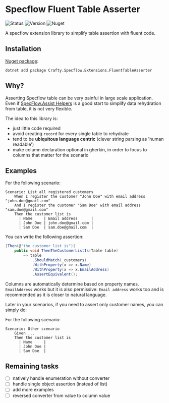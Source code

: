 # Specflow Fluent Table Asserter

![Status](https://github.com/pierregillon/Specflow.Extensions.FluentTableAsserter/actions/workflows/dotnet.yml/badge.svg)
![Version](https://img.shields.io/badge/dynamic/xml?color=blue&label=version&prefix=v&query=//Project/PropertyGroup/Version/text()&url=https://raw.githubusercontent.com/pierregillon/Specflow.Extensions.FluentTableAsserter/main/src/Specflow.Extensions.FluentTableAsserter/Specflow.Extensions.FluentTableAsserter.csproj)
![Nuget](https://img.shields.io/badge/Nuget-available%20-green)

A specflow extension library to simplify table assertion with fluent code.

## Installation

[Nuget package](https://www.nuget.org/packages/Crafty.Specflow.Extensions.FluentTableAsserter):

    dotnet add package Crafty.Specflow.Extensions.FluentTableAsserter

## Why?

Asserting Specflow table can be very painful in large scale application.
Even 
if [SpecFlow.Assist Helpers](https://docs.specflow.org/projects/specflow/en/latest/Bindings/SpecFlow-Assist-Helpers.html)
is a good start to simplify data rehydration from table, it is not very flexible.

The idea to this library is:

- just little code required
- avoid creating `record` for every single table to rehydrate
- tend to be **ubiquitous language centric** (clever string parsing as 'human readable')
- make column declaration optional in gherkin, in order to focus to columns that matter for the scenario

## Examples

For the following scenario:

```gherkin
Scenario: List all registered customers
    When I register the customer "John Doe" with email address "john.doe@gmail.com"
    And I register the customer "Sam Doe" with email address "sam.doe@gmail.com"
    Then the customer list is
      | Name     | Email address      |
      | John Doe | john.doe@gmail.com |
      | Sam Doe  | sam.doe@gmail.com  |
```

You can write the following assertion:

```csharp
[Then(@"the customer list is")]
    public void ThenTheCustomerListIs(Table table)
        => table
            .ShouldMatch(_customers)
            .WithProperty(x => x.Name)
            .WithProperty(x => x.EmailAddress)
            .AssertEquivalent();
```

Columns are automatically determine based on property names.
`EmailAddress` works but it is also permissive: `Email address` works too
and is recommended as it is closer to natural language.

Later in your scenarios, if you need to assert only customer names, you can simply do:

For the following scenario:

```gherkin
Scenario: Other scenario
    Given ...
    Then the customer list is
      | Name     |
      | John Doe |
      | Sam Doe  |
```

## Remaining tasks

- [ ] natively handle enumeration without converter
- [ ] handle single object assertion (instead of list)
- [ ] add more examples
- [ ] reversed converter from value to column value
